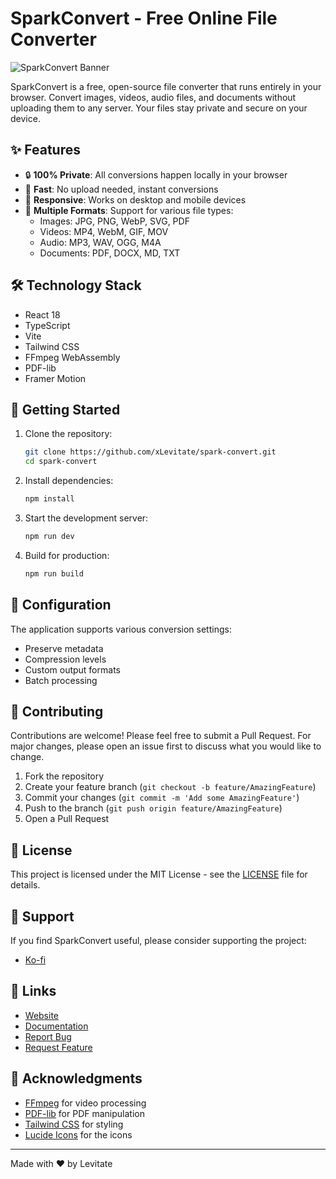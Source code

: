 # SparkConvert - Free Online File Converter

![SparkConvert Banner](https://images.unsplash.com/photo-1618609378039-b572f64c5b42?auto=format&fit=crop&q=80&w=2000&h=600)

SparkConvert is a free, open-source file converter that runs entirely in your browser. Convert images, videos, audio files, and documents without uploading them to any server. Your files stay private and secure on your device.

## ✨ Features

- 🔒 **100% Private**: All conversions happen locally in your browser
- 🚀 **Fast**: No upload needed, instant conversions
- 📱 **Responsive**: Works on desktop and mobile devices
- 🎨 **Multiple Formats**: Support for various file types:
  - Images: JPG, PNG, WebP, SVG, PDF
  - Videos: MP4, WebM, GIF, MOV
  - Audio: MP3, WAV, OGG, M4A
  - Documents: PDF, DOCX, MD, TXT

## 🛠️ Technology Stack

- React 18
- TypeScript
- Vite
- Tailwind CSS
- FFmpeg WebAssembly
- PDF-lib
- Framer Motion

## 🚀 Getting Started

1. Clone the repository:
   ```bash
   git clone https://github.com/xLevitate/spark-convert.git
   cd spark-convert
   ```

2. Install dependencies:
   ```bash
   npm install
   ```

3. Start the development server:
   ```bash
   npm run dev
   ```

4. Build for production:
   ```bash
   npm run build
   ```

## 🔧 Configuration

The application supports various conversion settings:

- Preserve metadata
- Compression levels
- Custom output formats
- Batch processing

## 🤝 Contributing

Contributions are welcome! Please feel free to submit a Pull Request. For major changes, please open an issue first to discuss what you would like to change.

1. Fork the repository
2. Create your feature branch (`git checkout -b feature/AmazingFeature`)
3. Commit your changes (`git commit -m 'Add some AmazingFeature'`)
4. Push to the branch (`git push origin feature/AmazingFeature`)
5. Open a Pull Request

## 📝 License

This project is licensed under the MIT License - see the [LICENSE](LICENSE) file for details.

## 💖 Support

If you find SparkConvert useful, please consider supporting the project:

- [Ko-fi](https://ko-fi.com/levitate)

## 🔗 Links

- [Website](https://sparkconvert.com)
- [Documentation](https://github.com/xLevitate/spark-convert/wiki)
- [Report Bug](https://github.com/xLevitate/spark-convert/issues)
- [Request Feature](https://github.com/xLevitate/spark-convert/issues)

## 🙏 Acknowledgments

- [FFmpeg](https://ffmpeg.org/) for video processing
- [PDF-lib](https://pdf-lib.js.org/) for PDF manipulation
- [Tailwind CSS](https://tailwindcss.com/) for styling
- [Lucide Icons](https://lucide.dev/) for the icons

---

Made with ❤️ by Levitate

